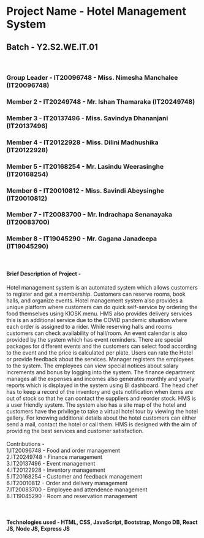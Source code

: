 # Project Name - Hotel Management System

## Batch - Y2.S2.WE.IT.01

<br />

### Group Leader - IT20096748 - Miss. Nimesha Manchalee (IT20096748)

### Member 2 - IT20249748 - Mr. Ishan Thamaraka (IT20249748)

### Member 3 - IT20137496 - Miss. Savindya Dhananjani (IT20137496)

### Member 4 - IT20122928 - Miss. Dilini Madhushika (IT20122928)

### Member 5 - IT20168254 - Mr. Lasindu Weerasinghe (IT20168254)

### Member 6 - IT20010812 - Miss. Savindi Abeysinghe (IT20010812)

### Member 7 - IT20083700 - Mr. Indrachapa Senanayaka (IT20083700)

### Member 8 - IT19045290 - Mr. Gagana Janadeepa (IT19045290)

<br />

#### Brief Description of Project -
Hotel management system is an automated system which allows customers to register and get a membership. Customers can reserve rooms, book halls, and organize events. Hotel management system also provides a unique platform where customers can do quick self-service by ordering the food themselves using KIOSK menu. HMS also provides delivery services this is an additional service due to the COVID pandemic situation where each order is assigned to a rider. While reserving halls and rooms customers can check availability of hall/room. An event calendar is also provided by the system which has event reminders. There are special packages for different events and the customers can select food according to the event and the price is calculated per plate. Users can rate the Hotel or provide feedback about the services. Manager registers the employees to the system. The employees can view special notices about salary increments and bonus by logging into the system. The finance department manages all the expenses and incomes also generates monthly and yearly reports which is displayed in the system using BI dashboard. The head chef has to keep a record of the inventory and gets notification when items are out of stock so that he can contact the suppliers and reorder stock. HMS is a user friendly system.  The system also has a site map of the hotel and customers have the privilege to take a virtual hotel tour by viewing the hotel gallery. For knowing additional details about the hotel customers can either send a mail, contact the hotel or call them. HMS is designed with the aim of providing the best services and customer satisfaction.
<br />
<br />
Contributions -
<br />
1.IT20096748 - Food and order management
<br />
2.IT20249748 - Finance management 
<br />
3.IT20137496 - Event management
<br />
4.IT20122928 - Inventory management
<br />
5.IT20168254 - Customer and feedback management
<br />
6.IT20010812 - Order and delivery management
<br />
7.IT20083700 - Employee and attendence management
<br />
8.IT19045290 - Room and reservation management

<br />

#### Technologies used - HTML, CSS, JavaScript, Bootstrap, Mongo DB, React JS, Node JS, Express JS
